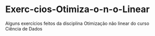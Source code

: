 # Exerc-cios-Otimiza-o-n-o-Linear
Alguns exercícios feitos da disciplina Otimização não linear do curso Ciência de Dados
